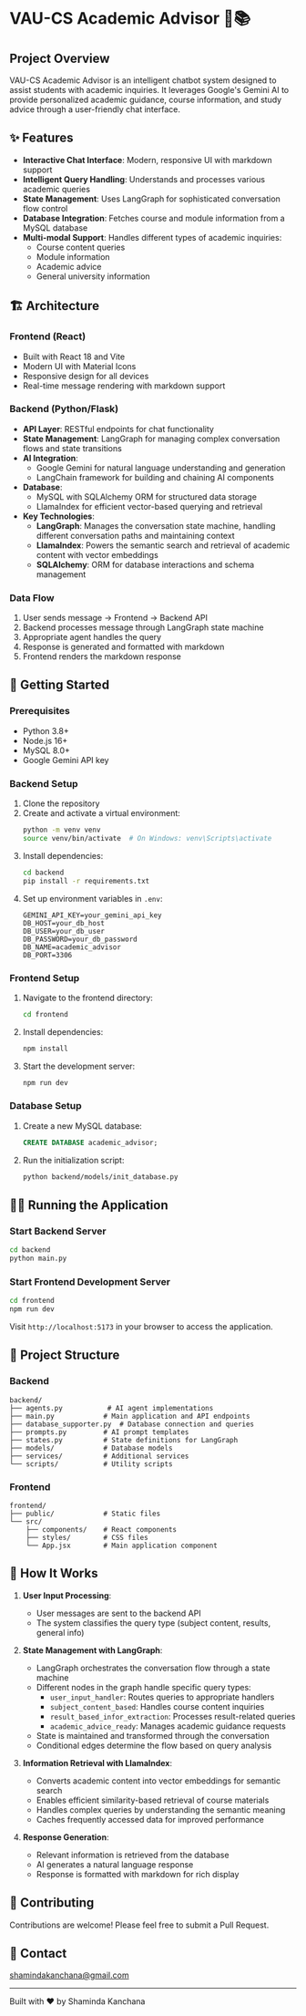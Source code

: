 # VAU-CS Academic Advisor 🤖📚

## Project Overview
VAU-CS Academic Advisor is an intelligent chatbot system designed to assist students with academic inquiries. It leverages Google's Gemini AI to provide personalized academic guidance, course information, and study advice through a user-friendly chat interface.

## ✨ Features
- **Interactive Chat Interface**: Modern, responsive UI with markdown support
- **Intelligent Query Handling**: Understands and processes various academic queries
- **State Management**: Uses LangGraph for sophisticated conversation flow control
- **Database Integration**: Fetches course and module information from a MySQL database
- **Multi-modal Support**: Handles different types of academic inquiries:
  - Course content queries
  - Module information
  - Academic advice
  - General university information

## 🏗️ Architecture

### Frontend (React)
- Built with React 18 and Vite
- Modern UI with Material Icons
- Responsive design for all devices
- Real-time message rendering with markdown support

### Backend (Python/Flask)
- **API Layer**: RESTful endpoints for chat functionality
- **State Management**: LangGraph for managing complex conversation flows and state transitions
- **AI Integration**: 
  - Google Gemini for natural language understanding and generation
  - LangChain framework for building and chaining AI components
- **Database**: 
  - MySQL with SQLAlchemy ORM for structured data storage
  - LlamaIndex for efficient vector-based querying and retrieval
- **Key Technologies**:
  - **LangGraph**: Manages the conversation state machine, handling different conversation paths and maintaining context
  - **LlamaIndex**: Powers the semantic search and retrieval of academic content with vector embeddings
  - **SQLAlchemy**: ORM for database interactions and schema management

### Data Flow
1. User sends message → Frontend → Backend API
2. Backend processes message through LangGraph state machine
3. Appropriate agent handles the query
4. Response is generated and formatted with markdown
5. Frontend renders the markdown response

## 🚀 Getting Started

### Prerequisites
- Python 3.8+
- Node.js 16+
- MySQL 8.0+
- Google Gemini API key

### Backend Setup
1. Clone the repository
2. Create and activate a virtual environment:
   ```bash
   python -m venv venv
   source venv/bin/activate  # On Windows: venv\Scripts\activate
   ```
3. Install dependencies:
   ```bash
   cd backend
   pip install -r requirements.txt
   ```
4. Set up environment variables in `.env`:
   ```
   GEMINI_API_KEY=your_gemini_api_key
   DB_HOST=your_db_host
   DB_USER=your_db_user
   DB_PASSWORD=your_db_password
   DB_NAME=academic_advisor
   DB_PORT=3306
   ```

### Frontend Setup
1. Navigate to the frontend directory:
   ```bash
   cd frontend
   ```
2. Install dependencies:
   ```bash
   npm install
   ```
3. Start the development server:
   ```bash
   npm run dev
   ```

### Database Setup
1. Create a new MySQL database:
   ```sql
   CREATE DATABASE academic_advisor;
   ```
2. Run the initialization script:
   ```bash
   python backend/models/init_database.py
   ```

## 🏃‍♂️ Running the Application

### Start Backend Server
```bash
cd backend
python main.py
```

### Start Frontend Development Server
```bash
cd frontend
npm run dev
```

Visit `http://localhost:5173` in your browser to access the application.

## 📂 Project Structure

### Backend
```
backend/
├── agents.py           # AI agent implementations
├── main.py            # Main application and API endpoints
├── database_supporter.py  # Database connection and queries
├── prompts.py         # AI prompt templates
├── states.py          # State definitions for LangGraph
├── models/            # Database models
├── services/          # Additional services
└── scripts/           # Utility scripts
```

### Frontend
```
frontend/
├── public/            # Static files
└── src/
    ├── components/    # React components
    ├── styles/        # CSS files
    └── App.jsx        # Main application component
```

## 🤖 How It Works

1. **User Input Processing**:
   - User messages are sent to the backend API
   - The system classifies the query type (subject content, results, general info)

2. **State Management with LangGraph**:
   - LangGraph orchestrates the conversation flow through a state machine
   - Different nodes in the graph handle specific query types:
     - `user_input_handler`: Routes queries to appropriate handlers
     - `subject_content_based`: Handles course content inquiries
     - `result_based_infor_extraction`: Processes result-related queries
     - `academic_advice_ready`: Manages academic guidance requests
   - State is maintained and transformed through the conversation
   - Conditional edges determine the flow based on query analysis

3. **Information Retrieval with LlamaIndex**:
   - Converts academic content into vector embeddings for semantic search
   - Enables efficient similarity-based retrieval of course materials
   - Handles complex queries by understanding the semantic meaning
   - Caches frequently accessed data for improved performance

3. **Response Generation**:
   - Relevant information is retrieved from the database
   - AI generates a natural language response
   - Response is formatted with markdown for rich display


## 🤝 Contributing
Contributions are welcome! Please feel free to submit a Pull Request.

## 📧 Contact
shamindakanchana@gmail.com

---

Built with ❤️ by Shaminda Kanchana